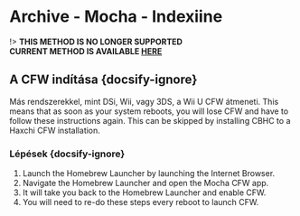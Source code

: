 # Archive - Mocha - Indexiine

!> **THIS METHOD IS NO LONGER SUPPORTED**  
**CURRENT METHOD IS AVAILABLE [HERE](../../../introduction)**

## A CFW indítása {docsify-ignore}

Más rendszerekkel, mint DSi, Wii, vagy 3DS, a Wii U CFW átmeneti. This means that as soon as your system reboots, you will lose CFW and have to follow these instructions again. This can be skipped by installing CBHC to a Haxchi CFW installation.

### Lépések {docsify-ignore}

1. Launch the Homebrew Launcher by launching the Internet Browser.
1. Navigate the Homebrew Launcher and open the Mocha CFW app.
1. It will take you back to the Homebrew Launcher and enable CFW.
1. You will need to re-do these steps every reboot to launch CFW.